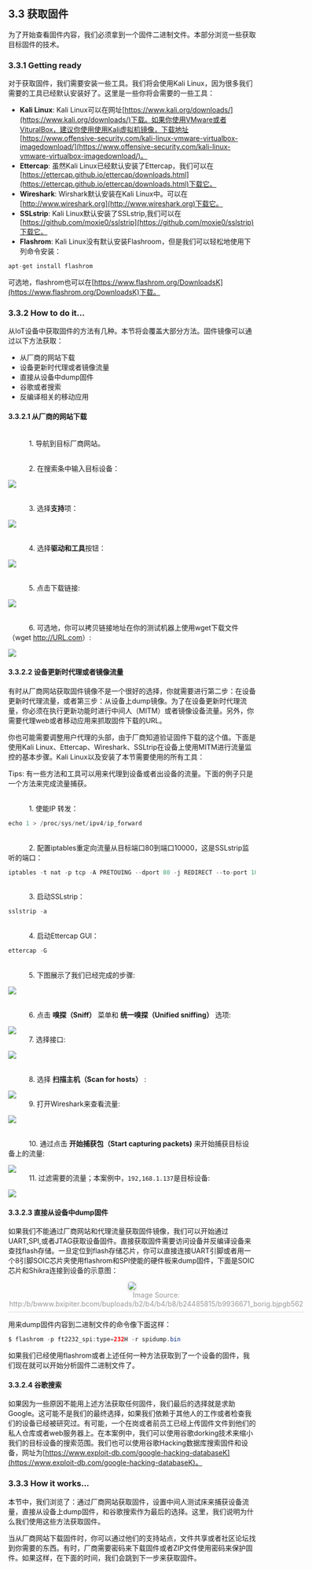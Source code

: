 ## 3.3 获取固件

为了开始查看固件内容，我们必须拿到一个固件二进制文件。本部分浏览一些获取目标固件的技术。


### 3.3.1 Getting ready
对于获取固件，我们需要安装一些工具。我们将会使用Kali Linux，因为很多我们需要的工具已经默认安装好了。这里是一些你将会需要的一些工具：

* **Kali Linux**: Kali Linux可以在网址[https://www.kali.org/downloads/](https://www.kali.org/downloads/)下载。如果你使用VMware或者VituralBox，建议你使用使用Kali虚拟机镜像，下载地址[https://www.offensive-security.com/kali-linux-vmware-virtualbox-imagedownload/](https://www.offensive-security.com/kali-linux-vmware-virtualbox-imagedownload/)。
* **Ettercap**: 虽然Kali Linux已经默认安装了Ettercap，我们可以在[https://ettercap.github.io/ettercap/downloads.html](https://ettercap.github.io/ettercap/downloads.html)下载它。
* **Wireshark**: Wirshark默认安装在Kali Linux中。可以在[http://www.wireshark.org](http://www.wireshark.org)下载它。
* **SSLstrip**: Kali Linux默认安装了SSLstrip,我们可以在[https://github.com/moxie0/sslstrip](https://github.com/moxie0/sslstrip)下载它。
* **Flashrom**: Kali Linux没有默认安装Flashroom，但是我们可以轻松地使用下列命令安装：
```java
apt-get install flashrom
```
可选地，flashrom也可以在[https://www.flashrom.org/DownloadsK](https://www.flashrom.org/DownloadsK)下载。

### 3.3.2 How to do it...

从IoT设备中获取固件的方法有几种。本节将会覆盖大部分方法。固件镜像可以通过以下方法获取：
* 从厂商的网站下载
* 设备更新时代理或者镜像流量
* 直接从设备中dump固件
* 谷歌或者搜索
* 反编译相关的移动应用

#### 3.3.2.1 从厂商的网站下载

<br>&emsp;&emsp;&emsp;1. 导航到目标厂商网站。

<br>&emsp;&emsp;&emsp;2. 在搜索条中输入目标设备：

![](../img/3-3/3-3-2-1-2.png)

<br>&emsp;&emsp;&emsp;3. 选择**支持**项：

![](../img/3-3/3-3-2-1-3.png)

<br>&emsp;&emsp;&emsp;4. 选择**驱动和工具**按钮：

![](../img/3-3/3-3-2-1-4.png)

<br>&emsp;&emsp;&emsp;5. 点击下载链接:

![](../img/3-3/3-3-2-1-5.png)

<br>&emsp;&emsp;&emsp;6. 可选地，你可以拷贝链接地址在你的测试机器上使用wget下载文件（wget <http://URL.com>）:

![](../img/3-3/3-3-2-1-6.png)

#### 3.3.2.2 设备更新时代理或者镜像流量

有时从厂商网站获取固件镜像不是一个很好的选择，你就需要进行第二步：在设备更新时代理流量，或者第三步：从设备上dump镜像。为了在设备更新时代理流量，你必须在执行更新功能时进行中间人（MITM）或者镜像设备流量。另外，你需要代理web或者移动应用来抓取固件下载的URL。

你也可能需要调整用户代理的头部，由于厂商知道验证固件下载的这个值。下面是使用Kali Linux、Ettercap、Wireshark、SSLtrip在设备上使用MITM进行流量监控的基本步骤。Kali Linux以及安装了本节需要使用的所有工具：

Tips: 有一些方法和工具可以用来代理到设备或者出设备的流量。下面的例子只是一个方法来完成流量捕获。

<br>&emsp;&emsp;&emsp;1. 使能IP 转发：

```java
echo 1 > /proc/sys/net/ipv4/ip_forward
```

<br>&emsp;&emsp;&emsp;2. 配置iptables重定向流量从目标端口80到端口10000，这是SSLstrip监听的端口：
```java
iptables -t nat -p tcp -A PRETOUING --dport 80 -j REDIRECT --to-port 10000
```


<br>&emsp;&emsp;&emsp;3. 启动SSLstrip：

```java
sslstrip -a
```

<br>&emsp;&emsp;&emsp;4. 启动Ettercap GUI：

```java
ettercap -G
```

<br>&emsp;&emsp;&emsp;5. 下图展示了我们已经完成的步骤:

![](../img/3-3/3-3-2-2-5.png)

<br>&emsp;&emsp;&emsp;6. 点击 **嗅探（Sniff）** 菜单和 **统一嗅探（Unified sniffing）** 选项:

![](../img/3-3/3-3-2-2-6.png)
<br>&emsp;&emsp;&emsp;7. 选择接口:

![](../img/3-3/3-3-2-2-7.png)

<br>&emsp;&emsp;&emsp;8. 选择 **扫描主机（Scan for hosts）** :

![](../img/3-3/3-3-2-2-8.png)
<br>&emsp;&emsp;&emsp;9. 打开Wireshark来查看流量:

![](../img/3-3/3-3-2-2-9.png)

<br>&emsp;&emsp;&emsp;10. 通过点击 **开始捕获包（Start capturing packets)** 来开始捕获目标设备上的流量:

![](../img/3-3/3-3-2-2-10.png)
<br>&emsp;&emsp;&emsp;11. 过滤需要的流量；本案例中，`192,168.1.137`是目标设备:

![](../img/3-3/3-3-2-2-11.png)


#### 3.3.2.3 直接从设备中dump固件

如果我们不能通过厂商网站和代理流量获取固件镜像，我们可以开始通过UART,SPI,或者JTAG获取设备固件。直接获取固件需要访问设备并反编译设备来查找flash存储。一旦定位到flash存储芯片，你可以直接连接UART引脚或者用一个8引脚SOIC芯片夹使用flashrom和SPI使能的硬件板来dump固件，下面是SOIC芯片和Shikra连接到设备的示意图：

<center>
    <img style="border-radius: 0.3125em;
    box-shadow: 0 2px 4px 0 rgba(34,36,38,.12),0 2px 10px 0 rgba(34,36,38,.08);" 
    src="../img/3-3/3-3-2-3-1.png">
    <br>
    <div style="color:orange; border-bottom: 1px solid #d9d9d9;
    display: inline-block;
    color: #999;
    padding: 2px;">Image Source: http:/b/bwww.bxipiter.bcom/buploads/b2/b4/b4/b8/b24485815/b9936671_borig.bjpgb562</div>
</center>

用来dump固件内容到二进制文件的命令像下面这样：
```java
$ flashrom -p ft2232_spi:type=232H -r spidump.bin
```
如果我们已经使用flashrom或者上述任何一种方法获取到了一个设备的固件，我们现在就可以开始分析固件二进制文件了。
#### 3.3.2.4 谷歌搜索

如果因为一些原因不能用上述方法获取任何固件，我们最后的选择就是求助Google。这可能不是我们的最终选择，如果我们依赖于其他人的工作或者检查我们的设备已经被研究过。有可能，一个在岗或者前员工已经上传固件文件到他们的私人仓库或者web服务器上。在本案例中，我们可以使用谷歌dorking技术来缩小我们的目标设备的搜索范围。我们也可以使用谷歌Hacking数据库搜索固件和设备，网址为[https://www.exploit-db.com/google-hacking-databaseK](https://www.exploit-db.com/google-hacking-databaseK)。

### 3.3.3 How it works...

本节中，我们浏览了：通过厂商网站获取固件，设置中间人测试床来捕获设备流量，直接从设备上dump固件，和谷歌搜索作为最后的选择。这里，我们说明为什么我们使用这些方法获取固件。

当从厂商网站下载固件时，你可以通过他们的支持站点，文件共享或者社区论坛找到你需要的东西。有时，厂商需要密码来下载固件或者ZIP文件使用密码来保护固件。如果这样，在下面的时间，我们会跳到下一步来获取固件。


